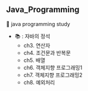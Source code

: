 ## Java_Programming
📓 java programming study
  - 📚 : 자바의 정석
    - ch3. 연산자
    - ch4. 조건문과 반복문
    - ch5. 배열
    - ch6. 객체지향 프로그래밍1
    - ch7. 객체지향 프로그래밍2
    - ch8. 예외처리
